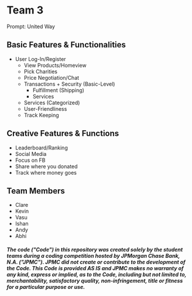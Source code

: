 # Team 3

Prompt: United Way


## Basic Features & Functionalities
* User Log-In/Register 
  * View Products/Homeview
  * Pick Charities
  * Price Negotiation/Chat
  * Transactions + Security (Basic-Level)
    * Fulfillment (Shipping)
    * Services 
  * Services (Categorized)
  * User-Friendliness
  * Track Keeping
  
## Creative Features & Functions
* Leaderboard/Ranking
* Social Media
 * Focus on FB
 * Share where you donated
 * Track where money goes
 
 ## Team Members
 
 * Clare 
 * Kevin
 * Vasu
 * Ishan
 * Andy
 * Abhi
 
 




##### The code ("Code") in this repository was created solely by the student teams during a coding competition hosted by JPMorgan Chase Bank, N.A. ("JPMC").						JPMC did not create or contribute to the development of the Code.  This Code is provided AS IS and JPMC makes no warranty of any kind, express or implied, as to the Code,						including but not limited to, merchantability, satisfactory quality, non-infringement, title or fitness for a particular purpose or use.